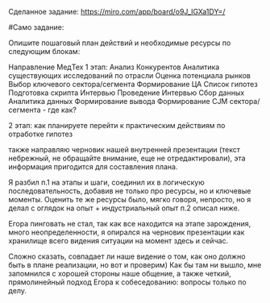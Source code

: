 Сделанное задание: 
https://miro.com/app/board/o9J_lGXa1DY=/ 

#Само задание:

Опишите пошаговый план действий и необходимые ресурсы по следующим блокам:

Направление МедТех
1 этап:
Анализ Конкурентов
Аналитика существующих исследований по отрасли
Оценка потенциала рынков
Выбор ключевого сектора/сегмента
Формирование ЦА
Список гипотез
Подготовка скрипта
Интервью
Проведение Интервью
Сбор данных
Аналитика данных
Формирование вывода
Формирование CJM сектора/сегмента - где как?

2 этап: как планируете перейти к практическим действиям по отработке гипотез

также направляю черновик нашей внутренней презентации (текст небрежный, не обращайте внимание, еще не отредактировали), эта информация пригодится для составления плана.

Я разбил п.1 на этапы и шаги, соединил их в логическую последовательность, добавив не только про ресурсы, но и ключевые моменты.
Оценить те же ресурсы было, мягко говоря, непросто, но я делал с оглядок на опыт + индустриальный опыт
п.2 описал ниже.

Егора пинговать не стал, так как все находится на этапе зарождения, много неопределенности, я опирался на черновик презентации как хранилище всего видения ситуации на момент здесь и сейчас.

Сложно сказать, совпадает ли наше видение о том, как оно должно быть в плане реализации, но вот и проверим)
Как бы там ни вышло, мне запомнился с хорошей стороны наше общение, а также четкий, прямолинейный подход Егора к собеседованию: вопросы только по делу.
